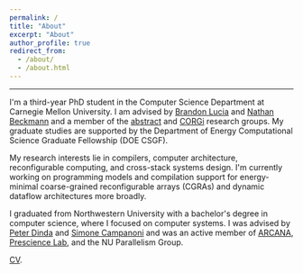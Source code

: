 ```yaml
---
permalink: /
title: "About"
excerpt: "About"
author_profile: true
redirect_from: 
  - /about/
  - /about.html
---
```


---

I'm a third-year PhD student in the Computer Science Department at Carnegie
Mellon University. I am advised by [Brandon Lucia](https://brandonlucia.com/)
and [Nathan Beckmann](https://www.cs.cmu.edu/~beckmann/) and a member of the
[abstract](http://abstract.ece.cmu.edu/) and [CORGi](https://cmu-corgi.github.io/) 
research groups. My graduate studies are supported by the Department of Energy 
Computational Science Graduate Fellowship (DOE CSGF). 

My research interests lie in compilers, computer architecture, 
reconfigurable computing, and cross-stack systems design.
I'm currently working on programming models and compilation support 
for energy-minimal coarse-grained reconfigurable arrays (CGRAs) and 
dynamic dataflow architectures more broadly.

I graduated from Northwestern University with a bachelor's degree 
in computer science, where I focused on computer systems. 
I was advised by [Peter Dinda](http://pdinda.org/) and 
[Simone Campanoni](https://users.cs.northwestern.edu/~simonec/) and 
was an active member of [ARCANA](https://users.cs.northwestern.edu/~simonec/Team.html#Collaboration),
[Prescience Lab](http://www.presciencelab.org/), and the NU Parallelism Group. 

[CV](https://souradipghosh.com/files/cv.pdf).

